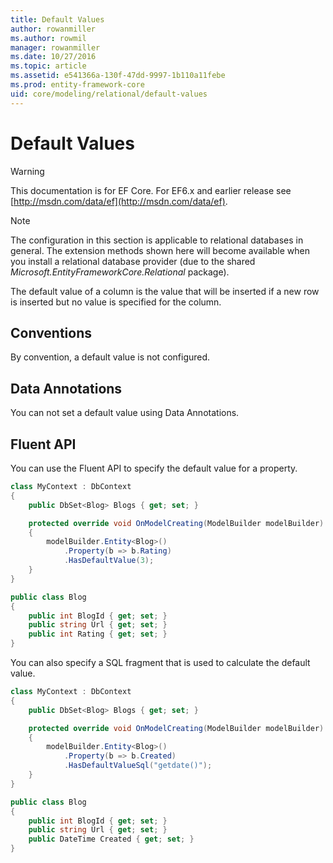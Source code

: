 ```yaml
---
title: Default Values
author: rowanmiller
ms.author: rowmil
manager: rowanmiller
ms.date: 10/27/2016
ms.topic: article
ms.assetid: e541366a-130f-47dd-9997-1b110a11febe
ms.prod: entity-framework-core
uid: core/modeling/relational/default-values
---
```

# Default Values

> [!WARNING]
> This documentation is for EF Core. For EF6.x and earlier release see [http://msdn.com/data/ef](http://msdn.com/data/ef).

> [!NOTE]
> The configuration in this section is applicable to relational databases in general. The extension methods shown here will become available when you install a relational database provider (due to the shared *Microsoft.EntityFrameworkCore.Relational* package).

The default value of a column is the value that will be inserted if a new row is inserted but no value is specified for the column.

## Conventions

By convention, a default value is not configured.

## Data Annotations

You can not set a default value using Data Annotations.

## Fluent API

You can use the Fluent API to specify the default value for a property.

<!-- [!code-csharp[Main](samples/relational/Modeling/FluentAPI/Samples/Relational/DefaultValue.cs?highlight=9)] -->
````csharp
class MyContext : DbContext
{
    public DbSet<Blog> Blogs { get; set; }

    protected override void OnModelCreating(ModelBuilder modelBuilder)
    {
        modelBuilder.Entity<Blog>()
            .Property(b => b.Rating)
            .HasDefaultValue(3);
    }
}

public class Blog
{
    public int BlogId { get; set; }
    public string Url { get; set; }
    public int Rating { get; set; }
}
````

You can also specify a SQL fragment that is used to calculate the default value.

<!-- [!code-csharp[Main](samples/relational/Modeling/FluentAPI/Samples/Relational/DefaultValueSql.cs?highlight=9)] -->
````csharp
class MyContext : DbContext
{
    public DbSet<Blog> Blogs { get; set; }

    protected override void OnModelCreating(ModelBuilder modelBuilder)
    {
        modelBuilder.Entity<Blog>()
            .Property(b => b.Created)
            .HasDefaultValueSql("getdate()");
    }
}

public class Blog
{
    public int BlogId { get; set; }
    public string Url { get; set; }
    public DateTime Created { get; set; }
}
````
